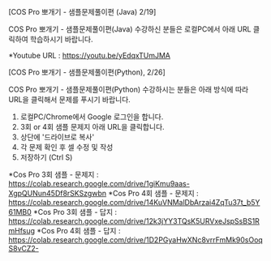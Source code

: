 [COS Pro 뽀개기 - 샘플문제풀이편 (Java) 2/19]

COS Pro 뽀개기 - 샘플문제풀이편(Java) 수강하신 분들은
로컬PC에서 아래 URL 클릭하여 학습하시기 바랍니다.

*Youtube URL : https://youtu.be/yEdqxTUmJMA


[COS Pro 뽀개기 - 샘플문제풀이편(Python), 2/26]

COS Pro 뽀개기 - 샘플문제풀이편(Python) 수강하시는 분들은 아래 방식에 따라 URL을 클릭해서 문제를 푸시기 바랍니다.

1. 로컬PC/Chrome에서 Google 로그인을 합니다.
2. 3회 or 4회 샘플 문제지 아래 URL을 클릭합니다.
3. 상단에 '드라이브로 복사'
4. 각 문제 확인 후 셀 수정 및 작성
5. 저장하기 (Ctrl S)

*Cos Pro 3회 샘플 - 문제지 : https://colab.research.google.com/drive/1giKmu9aas-XgpQUNun45Df8rSKSzgwbn
*Cos Pro 4회 샘플 - 문제지 : https://colab.research.google.com/drive/14KuVNMalDbArzai4ZqTu37t_b5Y61MB0
*Cos Pro 3회 샘플 - 답지 : https://colab.research.google.com/drive/12k3jYY3TQsK5URVxeJspSsBS1RmHfsug
*Cos Pro 4회 샘플 - 답지 : https://colab.research.google.com/drive/1D2PGyaHwXNc8vrrFmMk90sOoqS8vCZ2-
